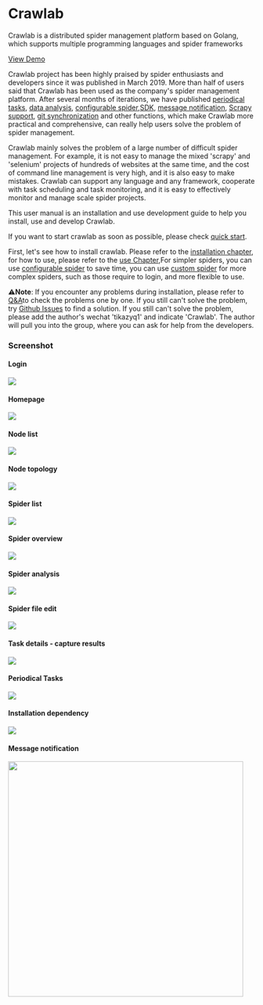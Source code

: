 # Crawlab

Crawlab is a distributed spider management platform based on Golang, which supports multiple programming languages and spider frameworks

[View Demo](http://crawlab.cn/demo)

Crawlab project has been highly praised by spider enthusiasts and developers since it was published in March 2019. More than half of users said that Crawlab has been used as the company's spider management platform. After several months of iterations, we have published [periodical tasks](./Usage/Schedule/README.md), [data analysis](./Usage/Spider/Analytics), [configurable spider](./Usage/Spider/ConfigurableSpider.md),[SDK](./Usage/SDK/README.md), [message notification](./Usage/Notification/README.md), [Scrapy support](./Spider/ScrapySpider.md), [git synchronization](./CI/README.md) and other functions, which make Crawlab more practical and comprehensive, can really help users solve the problem of spider management.

Crawlab mainly solves the problem of a large number of difficult spider management. For example, it is not easy to manage the mixed 'scrapy' and 'selenium' projects of hundreds of websites at the same time, and the cost of command line management is very high, and it is also easy to make mistakes. Crawlab can support any language and any framework, cooperate with task scheduling and task monitoring, and it is easy to effectively monitor and manage scale spider projects.

This user manual is an installation and use development guide to help you install, use and develop Crawlab.

If you want to start crawlab as soon as possible, please check [quick start](./QuickStart/README.md).

First, let's see how to install crawlab. Please refer to the [installation chapter](./Installation/README.md), for how to use, please refer to the [use Chapter](./Usage/README.md),For simpler spiders, you can use [configurable spider](./Usage/Spider/ConfigurableSpider.md) to save time, you can use [custom spider](./Usage/Spider/CustomizedSpider.md) for more complex spiders, such as those require to login, and more flexible to use.

⚠️**Note**: If you encounter any problems during installation, please refer to [Q&A](./QA/README.md)to check the problems one by one. If you still can't solve the problem, try [Github Issues](https://github.com/crawlab-team/crawlab/issues) to find a solution. If you still can't solve the problem, please add the author's wechat 'tikazyq1' and indicate 'Crawlab'. The author will pull you into the group, where you can ask for help from the developers.

### Screenshot

#### Login

![](https://raw.githubusercontent.com/tikazyq/crawlab-docs/master/images/login.png)

#### Homepage

![](https://raw.githubusercontent.com/tikazyq/crawlab-docs/master/images/home.png)

#### Node list

![](https://raw.githubusercontent.com/tikazyq/crawlab-docs/master/images/node-list.png)

#### Node topology

![](https://raw.githubusercontent.com/tikazyq/crawlab-docs/master/images/node-network.png)

#### Spider list

![](https://raw.githubusercontent.com/tikazyq/crawlab-docs/master/images/spider-list.png)

#### Spider overview

![](https://raw.githubusercontent.com/tikazyq/crawlab-docs/master/images/spider-overview.png)

#### Spider analysis

![](https://raw.githubusercontent.com/tikazyq/crawlab-docs/master/images/spider-analytics.png)

#### Spider file edit

![](http://static-docs.crawlab.cn/file-edit.png)

#### Task details - capture results

![](https://raw.githubusercontent.com/tikazyq/crawlab-docs/master/images/task-results.png)

#### Periodical Tasks

![](http://static-docs.crawlab.cn/schedule-v0.4.4.png)

#### Installation dependency

![](http://static-docs.crawlab.cn/node-install-dependencies.png)

#### Message notification

<img src="http://static-docs.crawlab.cn/notification-mobile.jpeg" height="480px">